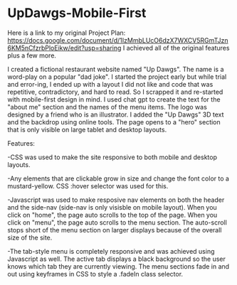 # UpDawgs-Mobile-First

Here is a link to my original Project Plan: https://docs.google.com/document/d/1IzMmbLUcO6dzX7WXCV5RGmTJzn6KM5nCfzrbPloEikw/edit?usp=sharing
I achieved all of the original features plus a few more.

I created a fictional restaurant website named "Up Dawgs". The name is a word-play on a popular "dad joke".
I started the project early but while trial and error-ing, I ended up with a layout I did not like and code that was repetitive, contradictory, and hard to read.
So I scrapped it and re-started with mobile-first design in mind. I used chat gpt to create the text for the "about me" section and the names of the menu items.
The logo was designed by a friend who is an illustrator. I added the "Up Dawgs" 3D text and the backdrop using online tools.
The page opens to a "hero" section that is only visible on large tablet and desktop layouts.

Features:

-CSS was used to make the site responsive to both mobile and desktop layouts.

-Any elements that are clickable grow in size and change the font color to a mustard-yellow. CSS :hover selector was used for this.

-Javascript was used to make resposive nav elements on both the header and the side-nav (side-nav is only visisble on mobile layout). When you click on "home", the page auto scrolls to the top of the page. When you click on "menu", the page auto scrolls to the menu section. The auto-scroll stops short of the menu section on larger displays because of the overall size of the site.

-The tab-style menu is completely responsive and was achieved using Javascript as well. The active tab displays a black background so the user knows which tab they are currently viewing. The menu sections fade in and out using keyframes in CSS to style a .fadeIn class selector.
